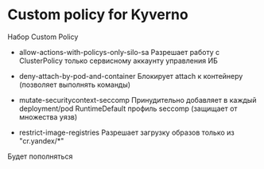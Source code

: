 # Custom policy for Kyverno

Набор Custom Policy 

- allow-actions-with-policys-only-silo-sa
Разрешает работу с ClusterPolicy только сервисному аккаунту управления ИБ

- deny-attach-by-pod-and-container
Блокирует attach к контейнеру (позволяет выполнять команды)

- mutate-securitycontext-seccomp
Принудительно добавляет в каждый deployment/pod RuntimeDefault профиль seccomp (защищает от множества уязв)

- restrict-image-registries
Разрешает загрузку образов только из "cr.yandex/*"

Будет пополняться